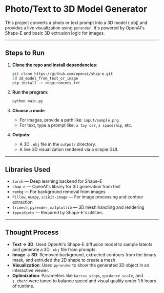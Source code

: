 # Photo/Text to 3D Model Generator

This project converts a photo or text prompt into a 3D model (.obj) and provides a live visualization using `pyrender`. It's powered by OpenAI's Shape-E and basic 3D extrusion logic for images.

---

## Steps to Run

1. **Clone the repo and install dependencies**:

    ```bash
    git clone https://github.com/openai/shap-e.git
    cd 3d_model_from_text_or_image
    pip install -r requirements.txt
    ```

2. **Run the program**:

    ```bash
    python main.py
    ```

3. **Choose a mode**:

    - For images, provide a path like: `input/sample.png`
    - For text, type a prompt like: `a toy car`, `a spaceship`, etc.

4. **Outputs**:

    - A 3D `.obj` file in the `output/` directory.
    - A live 3D visualization rendered via a simple GUI.

---

## Libraries Used

- `torch` — Deep learning backend for Shape-E
- `shap-e` — OpenAI's library for 3D generation from text
- `rembg` — For background removal from images
- `Pillow`, `numpy`, `scikit-image` — For image processing and contour extraction
- `trimesh`, `pyrender`, `matplotlib` — 3D mesh handling and rendering
- `ipywidgets` — Required by Shape-E's utilities

---

## Thought Process

- **Text → 3D**: Used OpenAI's Shape-E diffusion model to sample latents and generate a 3D `.obj` file from prompts.
- **Image → 3D**: Removed background, extracted contours from the binary mask, and extruded the 2D shape to create a mesh.
- **Visualization**: Used `pyrender` to show the generated 3D object in an interactive viewer.
- **Optimization**: Parameters like `karras_steps`, `guidance_scale`, and `s_churn` were tuned to balance speed and visual quality under 1.5 hours of runtime.
